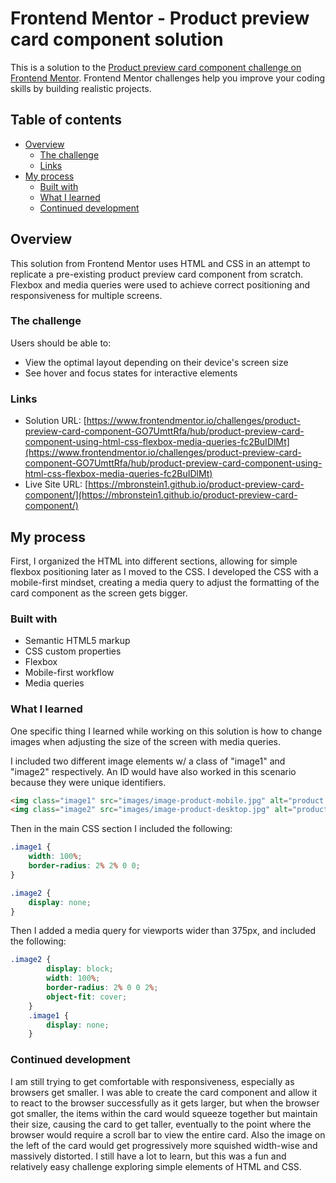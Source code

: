 # Frontend Mentor - Product preview card component solution

This is a solution to the [Product preview card component challenge on Frontend Mentor](https://www.frontendmentor.io/challenges/product-preview-card-component-GO7UmttRfa). Frontend Mentor challenges help you improve your coding skills by building realistic projects. 

## Table of contents

- [Overview](#overview)
  - [The challenge](#the-challenge)
  - [Links](#links)
- [My process](#my-process)
  - [Built with](#built-with)
  - [What I learned](#what-i-learned)
  - [Continued development](#continued-development)

## Overview
This solution from Frontend Mentor uses HTML and CSS in an attempt to replicate a pre-existing product preview card component from scratch. Flexbox and media queries were used to achieve correct positioning and responsiveness for multiple screens.

### The challenge

Users should be able to:

- View the optimal layout depending on their device's screen size
- See hover and focus states for interactive elements

### Links

- Solution URL: [https://www.frontendmentor.io/challenges/product-preview-card-component-GO7UmttRfa/hub/product-preview-card-component-using-html-css-flexbox-media-queries-fc2BuIDlMt](https://www.frontendmentor.io/challenges/product-preview-card-component-GO7UmttRfa/hub/product-preview-card-component-using-html-css-flexbox-media-queries-fc2BuIDlMt)
- Live Site URL: [https://mbronstein1.github.io/product-preview-card-component/](https://mbronstein1.github.io/product-preview-card-component/)

## My process
First, I organized the HTML into different sections, allowing for simple flexbox positioning later as I moved to the CSS. I developed the CSS with a mobile-first mindset, creating a media query to adjust the formatting of the card component as the screen gets bigger.

### Built with

- Semantic HTML5 markup
- CSS custom properties
- Flexbox
- Mobile-first workflow
- Media queries

### What I learned

One specific thing I learned while working on this solution is how to change images when adjusting the size of the screen with media queries. 

I included two different image elements w/ a class of "image1" and "image2" respectively. An ID would have also worked in this scenario because they were unique identifiers.
```html
<img class="image1" src="images/image-product-mobile.jpg" alt="product image">
<img class="image2" src="images/image-product-desktop.jpg" alt="product image">
```

Then in the main CSS section I included the following:
```css
.image1 {
    width: 100%;
    border-radius: 2% 2% 0 0;
}

.image2 {
    display: none;
}
```

Then I added a media query for viewports wider than 375px, and included the following:
```css
.image2 {
        display: block;
        width: 100%;
        border-radius: 2% 0 0 2%;
        object-fit: cover;
    }
    .image1 {
        display: none;
    }
```

### Continued development

I am still trying to get comfortable with responsiveness, especially as browsers get smaller. I was able to create the card component and allow it to react to the browser successfully as it gets larger, but when the browser got smaller, the items within the card would squeeze together but maintain their size, causing the card to get taller, eventually to the point where the browser would require a scroll bar to view the entire card. Also the image on the left of the card would get progressively more squished width-wise and massively distorted. I still have a lot to learn, but this was a fun and relatively easy challenge exploring simple elements of HTML and CSS.